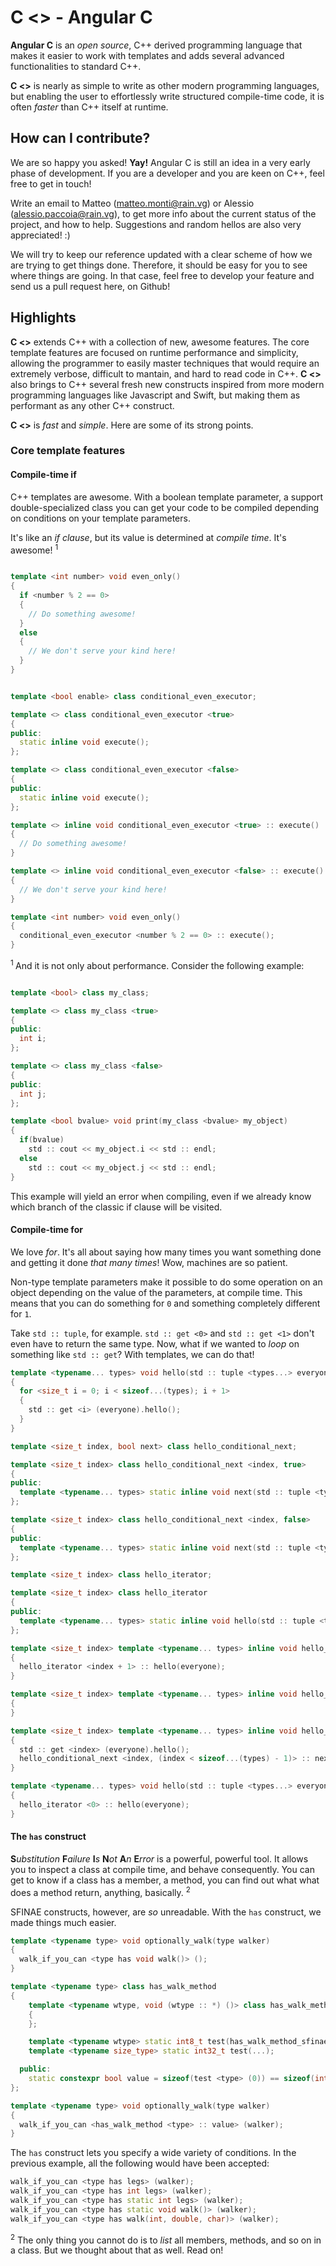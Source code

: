 # C <> - Angular C

**Angular C** is an *open source*, C++ derived programming language that makes it easier to work with templates and adds several advanced functionalities to standard C++.

**C <>** is nearly as simple to write as other modern programming languages, but enabling the user to effortlessly write structured compile-time code, it is often *faster* than C++ itself at runtime.

## How can I contribute?

We are so happy you asked! **Yay!** Angular C is still an idea in a very early phase of development. If you are a developer and you are keen on C++, feel free to get in touch!

Write an email to Matteo (matteo.monti@rain.vg) or Alessio (alessio.paccoia@rain.vg), to get more info about the current status of the project, and how to help. Suggestions and random hellos are also very appreciated! :)

We will try to keep our reference updated with a clear scheme of how we are trying to get things done. Therefore, it should be easy for you to see where things are going. In that case, feel free to develop your feature and send us a pull request here, on Github!

## Highlights

**C <>** extends C++ with a collection of new, awesome features. The core template features are focused on runtime performance and simplicity, allowing the programmer to easily master techniques that would require an extremely verbose, difficult to mantain, and hard to read code in C++. **C <>** also brings to C++ several fresh new constructs inspired from more modern programming languages like Javascript and Swift, but making them as performant as any other C++ construct.

**C <>** is *fast* and *simple*. Here are some of its strong points.

### Core template features

#### Compile-time if

C++ templates are awesome. With a boolean template parameter, a support double-specialized class you can get your code to be compiled depending on conditions on your template parameters.

It's like an *if clause*, but its value is determined at *compile time*. It's awesome! <sup> 1 </sup>

```c++

template <int number> void even_only()
{
  if <number % 2 == 0>
  {
    // Do something awesome!
  }
  else
  {
    // We don't serve your kind here!
  }
}

```

```c++

template <bool enable> class conditional_even_executor;

template <> class conditional_even_executor <true>
{
public:
  static inline void execute();
};

template <> class conditional_even_executor <false>
{
public:
  static inline void execute();
};

template <> inline void conditional_even_executor <true> :: execute()
{
  // Do something awesome!
}

template <> inline void conditional_even_executor <false> :: execute()
{
  // We don't serve your kind here!
}

template <int number> void even_only()
{
  conditional_even_executor <number % 2 == 0> :: execute();
}

```

<sup> 1 </sup> And it is not only about performance. Consider the following example:

```c++

template <bool> class my_class;

template <> class my_class <true>
{
public:
  int i;
};

template <> class my_class <false>
{
public:
  int j;
};

template <bool bvalue> void print(my_class <bvalue> my_object)
{
  if(bvalue)
    std :: cout << my_object.i << std :: endl;
  else
    std :: cout << my_object.j << std :: endl;
}

```

This example will yield an error when compiling, even if we already know which branch of the classic if clause will be visited.

#### Compile-time for

We love *for*. It's all about saying how many times you want something done and getting it done *that many times*! Wow, machines are so patient.

Non-type template parameters make it possible to do some operation on an object depending on the value of the parameters, at compile time. This means that you can do something for `0` and something completely different for `1`.

Take `std :: tuple`, for example. `std :: get <0>` and `std :: get <1>` don't even have to return the same type. Now, what if we wanted to *loop* on something like `std :: get`? With templates, we can do that!

```c++
template <typename... types> void hello(std :: tuple <types...> everyone)
{
  for <size_t i = 0; i < sizeof...(types); i + 1>
  {
    std :: get <i> (everyone).hello();
  }
}
```

```c++
template <size_t index, bool next> class hello_conditional_next;

template <size_t index> class hello_conditional_next <index, true>
{
public:
  template <typename... types> static inline void next(std :: tuple <types...>);
};

template <size_t index> class hello_conditional_next <index, false>
{
public:
  template <typename... types> static inline void next(std :: tuple <types...>);
};

template <size_t index> class hello_iterator;

template <size_t index> class hello_iterator
{
public:
  template <typename... types> static inline void hello(std :: tuple <types...>);
};

template <size_t index> template <typename... types> inline void hello_conditional_next <index, true> :: next(std :: tuple <types...> everyone)
{
  hello_iterator <index + 1> :: hello(everyone);
}

template <size_t index> template <typename... types> inline void hello_conditional_next <index, false> :: next(std :: tuple <types...> everyone)
{
}

template <size_t index> template <typename... types> inline void hello_iterator <index> :: hello(std :: tuple <types...> everyone)
{
  std :: get <index> (everyone).hello();
  hello_conditional_next <index, (index < sizeof...(types) - 1)> :: next(everyone);
}

template <typename... types> void hello(std :: tuple <types...> everyone)
{
  hello_iterator <0> :: hello(everyone);
}

```

#### The `has` construct

<b>S</b>*ubstitution* <b>F</b>*ailure* <b>I</b>*s* <b>N</b>*ot* <b>A</b>*n* <b>E</b>*rror* is a powerful, powerful tool. It allows you to inspect a class at compile time, and behave consequently. You can get to know if a class has a member, a method, you can find out what what does a method return, anything, basically. <sup>2</sup>

SFINAE constructs, however, are *so* unreadable. With the `has` construct, we made things much easier.

```c++
template <typename type> void optionally_walk(type walker)
{
  walk_if_you_can <type has void walk()> ();
}
```

```c++
template <typename type> class has_walk_method
{
    template <typename wtype, void (wtype :: *) ()> class has_walk_method_sfinae
    {
    };

    template <typename wtype> static int8_t test(has_walk_method_sfinae <wtype, &wtype :: walk> *);
    template <typename size_type> static int32_t test(...);

  public:
    static constexpr bool value = sizeof(test <type> (0)) == sizeof(int8_t);
};

template <typename type> void optionally_walk(type walker)
{
  walk_if_you_can <has_walk_method <type> :: value> (walker);
}

```

The `has` construct lets you specify a wide variety of conditions. In the previous example, all the following would have been accepted:

```c++
walk_if_you_can <type has legs> (walker);
walk_if_you_can <type has int legs> (walker);
walk_if_you_can <type has static int legs> (walker);
walk_if_you_can <type has static void walk()> (walker);
walk_if_you_can <type has walk(int, double, char)> (walker);
```

<sup>2</sup> The only thing you cannot do is to *list* all members, methods, and so on in a class. But we thought about that as well. Read on!
